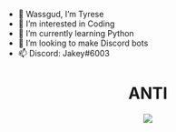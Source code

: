 - 👋 Wassgud, I’m Tyrese
- 👀 I’m interested in Coding
- 🌱 I’m currently learning Python
- 💞️ I’m looking to make Discord bots
- 📫 Discord: Jakey#6003


# <h1 align="center"> ANTI </h1>

<p align="center">  
<img src="https://discord.c99.nl/widget/theme-5/916094817849729054.png">
</p>
